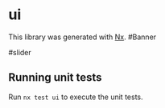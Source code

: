 # ui

This library was generated with [Nx](https://nx.dev).
#Banner

#slider

## Running unit tests

Run `nx test ui` to execute the unit tests.
